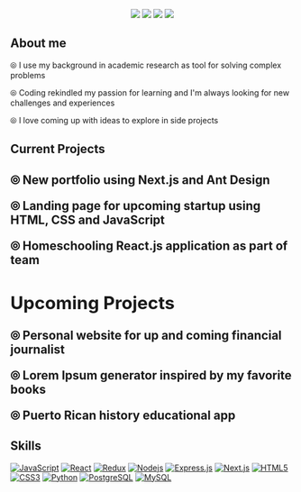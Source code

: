 <p align="center">
<a href="#"><img src=https://user-images.githubusercontent.com/61773059/110417915-0ee27200-805c-11eb-96f8-9aee47ce9216.jpg></a>
<a href="https://www.linkedin.com/in/atoledo4/"><img src=https://img.shields.io/badge/-LinkedIn-0e4252?style=plastic-square&logo=Linkedin&logoColor=white&link=https://www.linkedin.com/in/atoledo4/></a>  
<a href="mailto:atoledosantiago1@gmail.com"><img src=https://img.shields.io/badge/-Gmail-0e4252?style=plastic-square&logo=Gmail&logoColor=white&link=mailto:atoledosantiago1@gmail.com/></a>
  <a href="https://www.twitter.com/adriana_dev/"><img src=https://img.shields.io/badge/-Twitter-0e4252?style=plastic-square&logo=Twitter&logoColor=white&link=https://www.twitter.com/adriana_dev/></a>  
</p>
<div>
<h2>About me </h2>
  <p>
  
⦾ I use my background in academic research as tool for solving complex problems

⦾ Coding rekindled my passion for learning and I'm always looking for new challenges and experiences

⦾ I love coming up with ideas to explore in side projects
</p>

</div>


<h2>Current Projects<h2/>
 <p>
⦾ New portfolio using Next.js and Ant Design

⦾ Landing page for upcoming startup using HTML, CSS and JavaScript 

⦾ Homeschooling React.js application as part of team 

</p>

<div>
<h2>Upcoming Projects</h2>

⦾ Personal website for up and coming financial journalist

⦾ Lorem Ipsum generator inspired by my favorite books

⦾ Puerto Rican history educational app

</div>

<h2>Skills</h2>

[![JavaScript](https://img.shields.io/badge/-JavaScript-0e4252?style=plastic-square&logo=javascript&logoColor=white)](#)
[![React](https://img.shields.io/badge/-React-0e4252?style=plastic-square&logo=react&logoColor=white)](#)
[![Redux](https://img.shields.io/badge/-Redux-0e4252?style=plastic-square&logo=Redux)](#)
[![Nodejs](https://img.shields.io/badge/-Nodejs-0e4252?style=plastic-square&logo=Node.js&logoColor=white)](#)
[![Express.js](https://img.shields.io/badge/-Express-0e4252?style=plastic-square&logo=expressjs)](#)
[![Next.js](https://img.shields.io/badge/-Next-0e4252?style=plastic-square&logo=Next.js)](#)
[![HTML5](https://img.shields.io/badge/-HTML5-0e4252?style=plastic-square&logo=html5&logoColor=white)](#)
[![CSS3](https://img.shields.io/badge/-CSS3-0e4252?style=plastic-square&logo=css3)](#)
[![Python](https://img.shields.io/badge/-Python-0e4252?style=plastic-square&logo=python&logoColor=white)](#)
[![PostgreSQL](https://img.shields.io/badge/-PostgreSQL-0e4252?style=plastic-square&logo=postgresql)](#)
[![MySQL](https://img.shields.io/badge/-MySQL-0e4252?style=plastic-square&logo=mysql&logoColor=white)](#)







